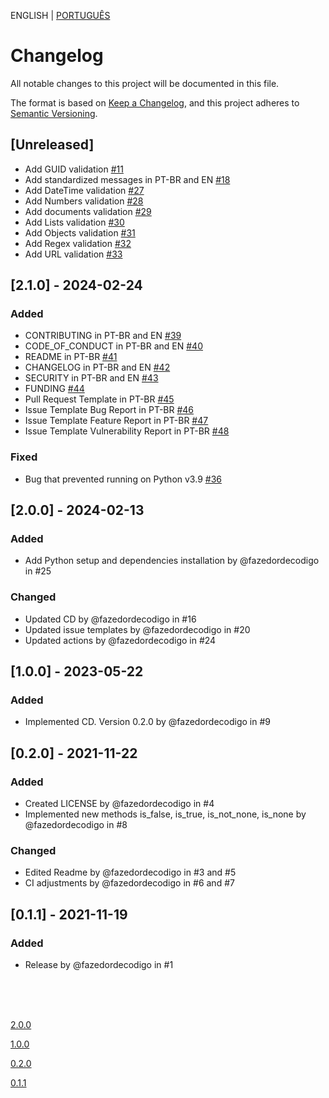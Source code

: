 ENGLISH | [PORTUGUÊS](./CHANGELOG.md)

# Changelog

All notable changes to this project will be documented in this file.

The format is based on [Keep a Changelog](https://keepachangelog.com/pt-BR/1.1.0/),
and this project adheres to [Semantic Versioning](https://semver.org/lang/pt-BR/spec/v2.0.0.html).

## [Unreleased]
- Add GUID validation [#11](https://github.com/fazedordecodigo/PyFlunt/issues/11)
- Add standardized messages in PT-BR and EN [#18](https://github.com/fazedordecodigo/PyFlunt/issues/18)
- Add DateTime validation [#27](https://github.com/fazedordecodigo/PyFlunt/issues/27)
- Add Numbers validation [#28](https://github.com/fazedordecodigo/PyFlunt/issues/28)
- Add documents validation [#29](https://github.com/fazedordecodigo/PyFlunt/issues/29)
- Add Lists validation [#30](https://github.com/fazedordecodigo/PyFlunt/issues/30)
- Add Objects validation [#31](https://github.com/fazedordecodigo/PyFlunt/issues/31)
- Add Regex validation [#32](https://github.com/fazedordecodigo/PyFlunt/issues/32)
- Add URL validation [#33](https://github.com/fazedordecodigo/PyFlunt/issues/33)

## [2.1.0] - 2024-02-24
### Added
- CONTRIBUTING in PT-BR and EN [#39](https://github.com/fazedordecodigo/PyFlunt/issues/39)
- CODE_OF_CONDUCT in PT-BR and EN [#40](https://github.com/fazedordecodigo/PyFlunt/issues/40)
- README in PT-BR [#41](https://github.com/fazedordecodigo/PyFlunt/issues/41)
- CHANGELOG in PT-BR and EN [#42](https://github.com/fazedordecodigo/PyFlunt/issues/42)
- SECURITY in PT-BR and EN [#43](https://github.com/fazedordecodigo/PyFlunt/issues/43)
- FUNDING [#44](https://github.com/fazedordecodigo/PyFlunt/issues/44)
- Pull Request Template in PT-BR [#45](https://github.com/fazedordecodigo/PyFlunt/issues/45)
- Issue Template Bug Report in PT-BR [#46](https://github.com/fazedordecodigo/PyFlunt/issues/46)
- Issue Template Feature Report in PT-BR [#47](https://github.com/fazedordecodigo/PyFlunt/issues/47)
- Issue Template Vulnerability Report in PT-BR [#48](https://github.com/fazedordecodigo/PyFlunt/issues/48)

### Fixed
- Bug that prevented running on Python v3.9 [#36](https://github.com/fazedordecodigo/PyFlunt/issues/36)


## [2.0.0] - 2024-02-13
### Added

- Add Python setup and dependencies installation by @fazedordecodigo in #25

### Changed

- Updated CD by @fazedordecodigo in #16
- Updated issue templates by @fazedordecodigo in #20
- Updated actions by @fazedordecodigo in #24

## [1.0.0] - 2023-05-22
### Added

- Implemented CD. Version 0.2.0 by @fazedordecodigo in #9

## [0.2.0] - 2021-11-22
### Added

- Created LICENSE by @fazedordecodigo in #4
- Implemented new methods is_false, is_true, is_not_none, is_none by @fazedordecodigo in #8

### Changed

- Edited Readme by @fazedordecodigo in #3 and #5
- CI adjustments by @fazedordecodigo in #6 and #7

## [0.1.1] - 2021-11-19
### Added

- Release by @fazedordecodigo in #1



<br>
<br>
<br>

[2.0.0](https://github.com/fazedordecodigo/PyFlunt/compare/0.2.0...v2.0.0)

[1.0.0](https://github.com/fazedordecodigo/PyFlunt/compare/0.2.0...v)

[0.2.0](https://github.com/fazedordecodigo/PyFlunt/compare/0.1.1...0.2.0)

[0.1.1](https://github.com/fazedordecodigo/PyFlunt/commits/0.1.1)
